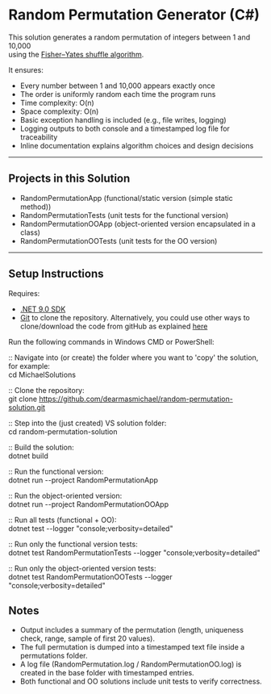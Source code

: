 # Random Permutation Generator (C#)

This solution generates a random permutation of integers between 1 and 10,000  
using the [Fisher–Yates shuffle algorithm](https://en.wikipedia.org/wiki/Fisher%E2%80%93Yates_shuffle).  

It ensures:
- Every number between 1 and 10,000 appears exactly once
- The order is uniformly random each time the program runs
- Time complexity: O(n)
- Space complexity: O(n)
- Basic exception handling is included (e.g., file writes, logging)
- Logging outputs to both console and a timestamped log file for traceability
- Inline documentation explains algorithm choices and design decisions

---

## Projects in this Solution

- RandomPermutationApp (functional/static version (simple static method))
- RandomPermutationTests (unit tests for the functional version)
- RandomPermutationOOApp (object-oriented version encapsulated in a class)
- RandomPermutationOOTests (unit tests for the OO version)

---

## Setup Instructions

Requires:
- [.NET 9.0 SDK](https://dotnet.microsoft.com/download)  
- [Git](https://git-scm.com/downloads) to clone the repository. Alternatively, you could use other ways to clone/download the code from gitHub as explained [here](https://www.youtube.com/watch?v=ZFFtMyOFPe8)  

Run the following commands in Windows CMD or PowerShell:

:: Navigate into (or create) the folder where you want to 'copy' the solution, for example:  
cd MichaelSolutions

:: Clone the repository:  
git clone https://github.com/dearmasmichael/random-permutation-solution.git

:: Step into the (just created) VS solution folder:  
cd random-permutation-solution 

:: Build the solution:  
dotnet build

:: Run the functional version:  
dotnet run --project RandomPermutationApp

:: Run the object-oriented version:  
dotnet run --project RandomPermutationOOApp

:: Run all tests (functional + OO):  
dotnet test --logger "console;verbosity=detailed"

:: Run only the functional version tests:  
dotnet test RandomPermutationTests --logger "console;verbosity=detailed"

:: Run only the object-oriented version tests:  
dotnet test RandomPermutationOOTests --logger "console;verbosity=detailed"

## Notes

- Output includes a summary of the permutation (length, uniqueness check, range, sample of first 20 values).
- The full permutation is dumped into a timestamped text file inside a permutations folder.
- A log file (RandomPermutation.log / RandomPermutationOO.log) is created in the base folder with timestamped entries.
- Both functional and OO solutions include unit tests to verify correctness.
